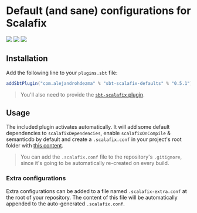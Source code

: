 # Default (and sane) configurations for Scalafix

[![][github-action-badge]][github-action] [![][maven-badge]][maven] [![][steward-badge]][steward]

## Installation

Add the following line to your `plugins.sbt` file:

```sbt
addSbtPlugin("com.alejandrohdezma" % "sbt-scalafix-defaults" % "0.5.1")
```

> You'll also need to provide the [`sbt-scalafix` plugin](https://github.com/scalacenter/sbt-scalafix). 

## Usage

The included plugin activates automatically. It will add some default dependencies to `scalafixDependencies`, enable `scalafixOnCompile` & semanticdb by default and create a `.scalafix.conf` in your project's root folder with [this content](https://github.com/alejandrohdezma/sbt-scalafix-defaults/blob/master/.scalafix.conf).

> You can add the `.scalafix.conf` file to the repository's `.gitignore`, since it's going to be automatically re-created on every build.

### Extra configurations

Extra configurations can be added to a file named `.scalafix-extra.conf` at the root of your repository. The content of this file will be automatically appended to the auto-generated `.scalafix.conf`.

[github-action]: https://github.com/alejandrohdezma/sbt-scalafix-defaults/actions
[github-action-badge]: https://img.shields.io/endpoint.svg?url=https%3A%2F%2Factions-badge.atrox.dev%2Falejandrohdezma%2Fsbt-scalafix-defaults%2Fbadge%3Fref%3Dmaster&style=flat

[maven]: https://search.maven.org/search?q=g:%20com.alejandrohdezma%20AND%20a:sbt-scalafix-defaults
[maven-badge]: https://maven-badges.herokuapp.com/maven-central/com.alejandrohdezma/sbt-scalafix-defaults/badge.svg?kill_cache=1

[steward]: https://scala-steward.org
[steward-badge]: https://img.shields.io/badge/Scala_Steward-helping-brightgreen.svg?style=flat&logo=data:image/png;base64,iVBORw0KGgoAAAANSUhEUgAAAA4AAAAQCAMAAAARSr4IAAAAVFBMVEUAAACHjojlOy5NWlrKzcYRKjGFjIbp293YycuLa3pYY2LSqql4f3pCUFTgSjNodYRmcXUsPD/NTTbjRS+2jomhgnzNc223cGvZS0HaSD0XLjbaSjElhIr+AAAAAXRSTlMAQObYZgAAAHlJREFUCNdNyosOwyAIhWHAQS1Vt7a77/3fcxxdmv0xwmckutAR1nkm4ggbyEcg/wWmlGLDAA3oL50xi6fk5ffZ3E2E3QfZDCcCN2YtbEWZt+Drc6u6rlqv7Uk0LdKqqr5rk2UCRXOk0vmQKGfc94nOJyQjouF9H/wCc9gECEYfONoAAAAASUVORK5CYII=
